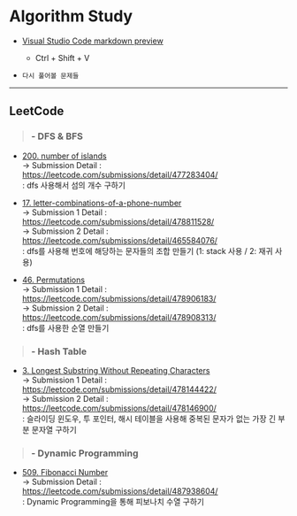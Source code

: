 # Algorithm Study

- [Visual Studio Code markdown preview](https://code.visualstudio.com/docs/languages/markdown)
    - Ctrl + Shift + V

- `다시 풀어볼 문제들`  


- - -
## LeetCode

> ### - DFS & BFS
- [200. number of islands](https://leetcode.com/problems/number-of-islands)  
  -> Submission Detail : https://leetcode.com/submissions/detail/477283404/  
  : dfs 사용해서 섬의 개수 구하기  

- [17. letter-combinations-of-a-phone-number](https://leetcode.com/problems/letter-combinations-of-a-phone-number)  
  -> Submission 1 Detail : https://leetcode.com/submissions/detail/478811528/  
  -> Submission 2 Detail : https://leetcode.com/submissions/detail/465584076/  
  : dfs를 사용해 번호에 해당하는 문자들의 조합 만들기 (1: stack 사용 / 2: 재귀 사용)

- [46. Permutations](https://leetcode.com/problems/permutations)  
  -> Submission 1 Detail : https://leetcode.com/submissions/detail/478906183/  
  -> Submission 2 Detail : https://leetcode.com/submissions/detail/478908313/  
  :  dfs를 사용한 순열 만들기


> ### - Hash Table
- [3. Longest Substring Without Repeating Characters](https://leetcode.com/problems/longest-substring-without-repeating-characters)  
  -> Submission 1 Detail : https://leetcode.com/submissions/detail/478144422/  
  -> Submission 2 Detail : https://leetcode.com/submissions/detail/478146900/  
  : 슬라이딩 윈도우, 투 포인터, 해시 테이블을 사용해 중복된 문자가 없는 가장 긴 부분 문자열 구하기  

> ### - Dynamic Programming
- [509. Fibonacci Number](https://leetcode.com/problems/fibonacci-number)  
  -> Submission Detail : https://leetcode.com/submissions/detail/487938604/  
  : Dynamic Programming을 통해 피보나치 수열 구하기  
